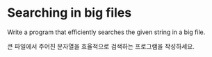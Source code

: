 # Searching in big files

Write a program that efficiently searches the given string in a big file.

큰 파일에서 주어진 문자열을 효율적으로 검색하는 프로그램을 작성하세요.
